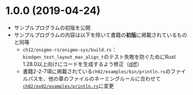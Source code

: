 # 1.0.0 (2019-04-24)

* サンプルプログラムの初版を公開
* サンプルプログラムの内容は以下を除いて書籍の**初版**に掲載されているものと同等
  * `ch12/onigmo-rs/onigmo-sys/build.rs`：`bindgen_test_layout_max_align_t`のテスト失敗を防ぐためにRust 1.28.0以上向けにコードを生成するよう修正（[diff][v1-0-0-onigmo-sys-build-diff]）
  * 書籍2-2-7項に掲載されている`ch02/examples/bin/println.rs`のファイルパスを、他の章のファイルのネーミングルールに合わせて[`ch02/ex02/examples/println.rs`][v1-0-0-ex02-println]に変更

[v1-0-0-onigmo-sys-build-diff]: https://github.com/ghmagazine/rustbook/commit/9bebf5b7c2a5f9f8a74323aa9613808f2aa2897b
[v1-0-0-ex02-println]: ./ch02/ex02/examples/println.rs

